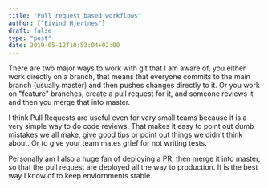 ```yaml
---
title: "Pull request based workflows"
author: ["Eivind Hjertnes"]
draft: false
type: "post"
date: 2019-05-12T10:53:04+02:00
---
```


There are two major ways to work with git that I am aware of, you either work directly on a branch, that means that everyone commits to the main branch (usually master) and then pushes changes directly to it. Or you work on "feature" branches, create a pull request for it, and someone reviews it and then you merge that into master.

I think Pull Requests are useful even for very small teams because it is a very simple way to do code reviews. That makes it easy to point out dumb mistakes we all make, give good tips or point out things we didn't think about. Or to give your team mates grief for not writing tests.

Personally am I also a huge fan of deploying a PR, then merge it into master, so that the pull request are deployed all the way to production. It is the best way I know of to keep enviornments stable.
